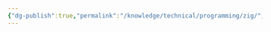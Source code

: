 ```yaml
---
{"dg-publish":true,"permalink":"/knowledge/technical/programming/zig/","dgPassFrontmatter":true}
---
```


